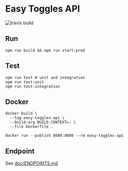 # Easy Toggles API

![travis build](https://travis-ci.org/wcalderipe/easy-toggles.svg?branch=master)

## Run

```shell
npm run build && npm run start:prod
```

## Test

```shell
npm run test # unit and integration
npm run test:unit
npm run test:integration
```

## Docker

```shell
docker build \
  --tag easy-toggles-api \
  --build-arg BUILD_CONTEXT=. \
  --file Dockerfile .

docker run --publish 8080:8080 --rm easy-toggles-api
```

## Endpoint

See [doc/ENDPOINTS.md](https://github.com/wcalderipe/easy-toggles/blob/master/api/doc/ENDPOINTS.md)
